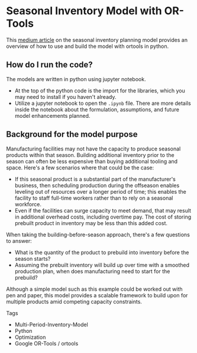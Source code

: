 # Seasonal Inventory Model with OR-Tools

This [medium article](https://towardsdatascience.com/a-python-or-tools-model-for-seasonal-inventory-planning-483aaf5aa8b) on the seasonal inventory planning model provides an overview of how to use and build the model with ortools in python.


## How do I run the code?

The models are written in python using jupyter notebook.  
* At the top of the python code is the import for the libraries, which you may need to install if you haven't already.
* Utilize a jupyter notebook to open the `.ipynb` file. There are more details inside the notebook about the formulation, assumptions, and future model enhancements planned.

## Background for the model purpose

Manufacturing facilities may not have the capacity to produce seasonal products within that season. Building additional inventory prior to the season can often be less expensive than buying additional tooling and space.  Here's a few scenarios where that could be the case: 
* If this seasonal product is a substantial part of the manufacturer's business, then scheduling production during the offseason enables leveling out of resources over a longer period of time; this enables the facility to staff full-time workers rather than to rely on a seasonal workforce.  
* Even if the facilities can surge capacity to meet demand, that may result in additional overhead costs, including overtime pay.  The cost of storing prebuilt product in inventory may be less than this added cost.  

When taking the building-before-season approach, there's a few questions to answer:
* What is the quantity of the product to prebuild into inventory before the season starts?
* Assuming the prebuilt inventory will build up over time with a smoothed production plan, when does manufacturing need to start for the prebuild? 

Although a simple model such as this example could be worked out with pen and paper, this model provides a scalable framework to build upon for multiple products amid competing capacity constraints.  

Tags
* Multi-Period-Inventory-Model
* Python
* Optimization
* Google OR-Tools / ortools